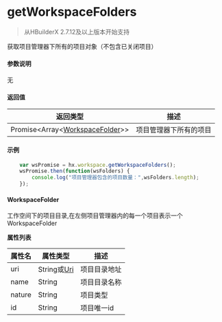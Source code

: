 # getWorkspaceFolders

> 从HBuilderX 2.7.12及以上版本开始支持

获取项目管理器下所有的项目对象（不包含已关闭项目）

#### 参数说明
无

#### 返回值
|返回类型														|描述					|
|--																|--						|
|Promise&lt;Array&lt;[WorkspaceFolder](/ExtensionDocs/Api/other/WorkspaceFolder)&gt;&gt;|项目管理器下所有的项目	|

#### 示例
``` javascript
    var wsPromise = hx.workspace.getWorkspaceFolders();
    wsPromise.then(function(wsFolders) {
        console.log("项目管理器包含的项目数量：",wsFolders.length);
    });
```


#### WorkspaceFolder
工作空间下的项目目录,在左侧项目管理器内的每一个项目表示一个WorkspaceFolder

**属性列表**

|属性名	|属性类型			|描述			|
|--		|--					|--				|
|uri	|String或[Uri](/ExtensionDocs/Api/other/Uri)|项目目录地址	|
|name	|String				|项目目录名称	|
|nature	|String				|项目类型		|
|id		|String				|项目唯一id		|